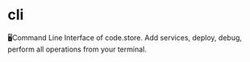 # cli
🖥Command Line Interface of code.store. Add services, deploy, debug, perform all operations from your terminal.
